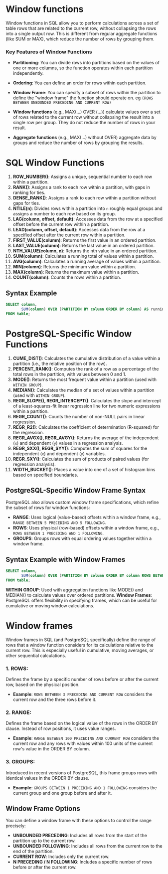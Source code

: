 # **Window functions**



Window functions in SQL allow you to perform calculations across a set of table rows that are related to the current row, without collapsing the rows into a single output row. This is different from regular aggregate functions (like SUM or MAX), which reduce the number of rows by grouping them.


### Key Features of Window Functions

* **Partitioning**: You can divide rows into partitions based on the values of one or more columns, so the function operates within each partition independently.
* **Ordering**: You can define an order for rows within each partition.
* **Window Frame**: You can specify a subset of rows within the partition to define the "window frame" the function should operate on.
eg `(ROWS BETWEEN UNBOUNDED PRECEDING AND CURRENT ROW)`


* **Window functions** (e.g., MAX(...) OVER (...)) calculate values over a set of rows related to the current row without collapsing the result into a single row per group. They do not reduce the number of rows in your result.

* **Aggregate functions** (e.g., MAX(...) without OVER) aggregate data by groups and reduce the number of rows by grouping the results.

# SQL Window Functions

1. **ROW_NUMBER()**: Assigns a unique, sequential number to each row within a partition.
2. **RANK()**: Assigns a rank to each row within a partition, with gaps in ranking for ties.
3. **DENSE_RANK()**: Assigns a rank to each row within a partition without gaps for ties.
4. **NTILE(n)**: Divides rows within a partition into `n` roughly equal groups and assigns a number to each row based on its group.
5. **LAG(column, offset, default)**: Accesses data from the row at a specified offset before the current row within a partition.
6. **LEAD(column, offset, default)**: Accesses data from the row at a specified offset after the current row within a partition.
7. **FIRST_VALUE(column)**: Returns the first value in an ordered partition.
8. **LAST_VALUE(column)**: Returns the last value in an ordered partition.
9. **NTH_VALUE(column, n)**: Returns the nth value in an ordered partition.
10. **SUM(column)**: Calculates a running total of values within a partition.
11. **AVG(column)**: Calculates a running average of values within a partition.
12. **MIN(column)**: Returns the minimum value within a partition.
13. **MAX(column)**: Returns the maximum value within a partition.
14. **COUNT(column)**: Counts the rows within a partition.

## Syntax Example
```sql
SELECT column,
       SUM(column) OVER (PARTITION BY column ORDER BY column) AS running_total
FROM table;
```

# PostgreSQL-Specific Window Functions

1. **CUME_DIST()**: Calculates the cumulative distribution of a value within a partition (i.e., the relative position of the row).
2. **PERCENT_RANK()**: Computes the rank of a row as a percentage of the total rows in the partition, with values between 0 and 1.
3. **MODE()**: Returns the most frequent value within a partition (used with `WITHIN GROUP`).
4. **MEDIAN()**: Calculates the median of a set of values within a partition (used with `WITHIN GROUP`).
5. **REGR_SLOPE(), REGR_INTERCEPT()**: Calculates the slope and intercept of a least-squares-fit linear regression line for two numeric expressions within a partition.
6. **REGR_COUNT()**: Counts the number of non-NULL pairs in linear regression.
7. **REGR_R2()**: Calculates the coefficient of determination (R-squared) for the regression.
8. **REGR_AVGX(), REGR_AVGY()**: Returns the average of the independent (`x`) and dependent (`y`) values in a regression analysis.
9. **REGR_SXX(), REGR_SYY()**: Computes the sum of squares for the independent (`x`) and dependent (`y`) variables.
10. **REGR_SXY()**: Calculates the sum of products of paired values (for regression analysis).
11. **WIDTH_BUCKET()**: Places a value into one of a set of histogram bins based on specified boundaries.

## PostgreSQL-Specific Window Frame Syntax
PostgreSQL also allows custom window frame specifications, which refine the subset of rows for window functions:
- **RANGE**: Uses logical (value-based) offsets within a window frame, e.g., `RANGE BETWEEN 5 PRECEDING AND 5 FOLLOWING`.
- **ROWS**: Uses physical (row-based) offsets within a window frame, e.g., `ROWS BETWEEN 1 PRECEDING AND 1 FOLLOWING`.
- **GROUPS**: Groups rows with equal ordering values together within a window frame.

## Syntax Example with Window Frames
```sql
SELECT column,
       SUM(column) OVER (PARTITION BY column ORDER BY column ROWS BETWEEN 1 PRECEDING AND 1 FOLLOWING) AS running_total
FROM table;
```

**WITHIN GROUP**: Used with aggregation functions like MODE() and MEDIAN() to calculate values over ordered partitions.
**Window Frames**: PostgreSQL offers flexibility in specifying frames, which can be useful for cumulative or moving window calculations.

# Window frames

Window frames in SQL (and PostgreSQL specifically) define the range of rows that a window function considers for its calculations relative to the current row. This is especially useful in cumulative, moving averages, or other sequential calculations.

### 1. **ROWS**: 
Defines the frame by a specific number of rows before or after the current row, based on the physical position.

- **Example**: `ROWS BETWEEN 3 PRECEDING AND CURRENT ROW` considers the current row and the three rows before it.

### 2. **RANGE**: 
Defines the frame based on the logical value of the rows in the ORDER BY clause. Instead of row positions, it uses value ranges.

- **Example**: `RANGE BETWEEN 100 PRECEDING AND CURRENT ROW` considers the current row and any rows with values within 100 units of the current row's value in the ORDER BY column.

### 3. GROUPS: 

Introduced in recent versions of PostgreSQL, this frame groups rows with identical values in the ORDER BY clause.

- **Example**: `GROUPS BETWEEN 1 PRECEDING AND 1 FOLLOWING` considers the current group and one group before and after it.


## Window Frame Options

You can define a window frame with these options to control the range precisely:

* **UNBOUNDED PRECEDING**: Includes all rows from the start of the partition up to the current row.
* **UNBOUNDED FOLLOWING**: Includes all rows from the current row to the end of the partition.
* **CURRENT ROW**: Includes only the current row.
* **N PRECEDING / N FOLLOWING**: Includes a specific number of rows before or after the current row.



